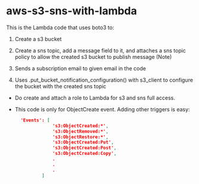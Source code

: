# aws-s3-sns-with-lambda

This is the Lambda code that uses boto3 to:

1. Create a s3 bucket

2. Create a sns topic, add a message field to it, and attaches a sns topic policy to allow the created s3 bucket to publish message (Note)

3. Sends a subscription email to given email in the code

4. Uses .put_bucket_notification_configuration() with s3_client to configure the bucket with the created sns topic

+ Do create and attach a role to Lambda for s3 and sns full access.

+ This code is only for ObjectCreate event. Adding other triggers is easy:

  ```json
    'Events': [
                's3:ObjectCreated:*',
                's3:ObjectRemoved:*',
                's3:ObjectRestore:*',
                's3:ObjectCreated:Put',
                's3:ObjectCreated:Post',
                's3:ObjectCreated:Copy',
                .
                .
                .
            ]
  ```
